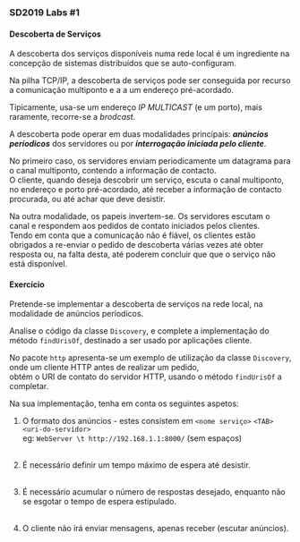 ### SD2019 Labs #1
#### Descoberta de Serviços

A descoberta dos serviços disponíveis numa rede local é um ingrediente
na concepção de sistemas distribuídos que se auto-configuram.

Na pilha TCP/IP, a descoberta de serviços pode ser conseguida por recurso a comunicação multiponto e a
a um endereço pré-acordado. 

Tipicamente, usa-se um endereço *IP MULTICAST* (e um porto), mais raramente, recorre-se a *brodcast*.

A descoberta pode operar em duas modalidades princípais: ***anúncios períodicos*** dos servidores ou por
***interrogação iniciada pelo cliente***. 

No primeiro caso, os servidores enviam periodicamente um datagrama para o canal multiponto,
contendo a informação de contacto.<br>O cliente, quando deseja descobrir um serviço, escuta o canal multiponto, no
endereço e porto pré-acordado, até receber a informação de contacto procurada, ou até achar que deve desistir. 

Na outra modalidade, os papeis invertem-se. Os servidores escutam o canal e respondem aos pedidos de contato iniciados pelos clientes.<br>
Tendo em conta que a comunicação não é fiável, os clientes estão obrigados a re-enviar o pedido de descoberta várias vezes até
obter resposta ou, na falta desta, até poderem concluir que que o serviço não está disponível.

#### Exercício

Pretende-se implementar a descoberta de serviços na rede local, na modalidade de anúncios períodicos.


Analise o código da classe `Discovery`, e complete a implementação do método `findUrisOf`, destinado
a ser usado por aplicações cliente. 

No pacote `http` apresenta-se um exemplo de utilização da classe `Discovery`, onde um cliente HTTP antes de realizar um pedido, <br>obtém o URI de contato do servidor HTTP, usando o método `findUrisOf` a completar.

Na sua implementação, tenha em conta os seguintes aspetos:

1. O formato dos anúncios - estes consistem em `<nome serviço>` `<TAB>` `<uri-do-servidor>`<br>
eg: `WebServer \t http://192.168.1.1:8000/` (sem espaços)<br><br>

2. É necessário definir um tempo máximo de espera até desistir.<br><br>

3. É necessário acumular o número de respostas desejado, enquanto não se esgotar o tempo de espera estipulado.<br><br>

4. O cliente não irá enviar mensagens, apenas receber (escutar anúncios).<br><br>

